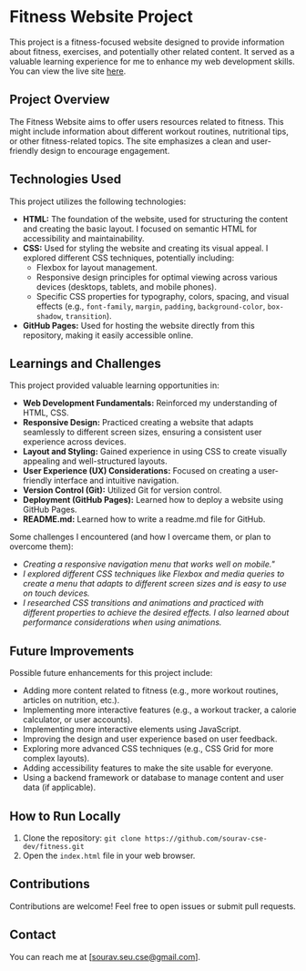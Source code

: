 # Fitness Website Project

This project is a fitness-focused website designed to provide information about fitness, exercises, and potentially other related content. It served as a valuable learning experience for me to enhance my web development skills. You can view the live site [here](https://sourav-cse-dev.github.io/fitness/).

## Project Overview

The Fitness Website aims to offer users resources related to fitness. This might include information about different workout routines, nutritional tips, or other fitness-related topics. The site emphasizes a clean and user-friendly design to encourage engagement.

## Technologies Used

This project utilizes the following technologies:

- **HTML:** The foundation of the website, used for structuring the content and creating the basic layout. I focused on semantic HTML for accessibility and maintainability.
- **CSS:** Used for styling the website and creating its visual appeal. I explored different CSS techniques, potentially including:
  - Flexbox for layout management.
  - Responsive design principles for optimal viewing across various devices (desktops, tablets, and mobile phones).
  - Specific CSS properties for typography, colors, spacing, and visual effects (e.g., `font-family`, `margin`, `padding`, `background-color`, `box-shadow`, `transition`).
- **GitHub Pages:** Used for hosting the website directly from this repository, making it easily accessible online.

## Learnings and Challenges

This project provided valuable learning opportunities in:

- **Web Development Fundamentals:** Reinforced my understanding of HTML, CSS.
- **Responsive Design:** Practiced creating a website that adapts seamlessly to different screen sizes, ensuring a consistent user experience across devices.
- **Layout and Styling:** Gained experience in using CSS to create visually appealing and well-structured layouts.
- **User Experience (UX) Considerations:** Focused on creating a user-friendly interface and intuitive navigation.
- **Version Control (Git):** Utilized Git for version control.
- **Deployment (GitHub Pages):** Learned how to deploy a website using GitHub Pages.
- **README.md:** Learned how to write a readme.md file for GitHub.

Some challenges I encountered (and how I overcame them, or plan to overcome them):

- _Creating a responsive navigation menu that works well on mobile."_
- _I explored different CSS techniques like Flexbox and media queries to create a menu that adapts to different screen sizes and is easy to use on touch devices._
- _I researched CSS transitions and animations and practiced with different properties to achieve the desired effects. I also learned about performance considerations when using animations._

## Future Improvements

Possible future enhancements for this project include:

- Adding more content related to fitness (e.g., more workout routines, articles on nutrition, etc.).
- Implementing more interactive features (e.g., a workout tracker, a calorie calculator, or user accounts).
- Implementing more interactive elements using JavaScript.
- Improving the design and user experience based on user feedback.
- Exploring more advanced CSS techniques (e.g., CSS Grid for more complex layouts).
- Adding accessibility features to make the site usable for everyone.
- Using a backend framework or database to manage content and user data (if applicable).

## How to Run Locally

1.  Clone the repository: `git clone https://github.com/sourav-cse-dev/fitness.git`
2.  Open the `index.html` file in your web browser.

## Contributions

Contributions are welcome! Feel free to open issues or submit pull requests.

## Contact

You can reach me at [sourav.seu.cse@gmail.com].
